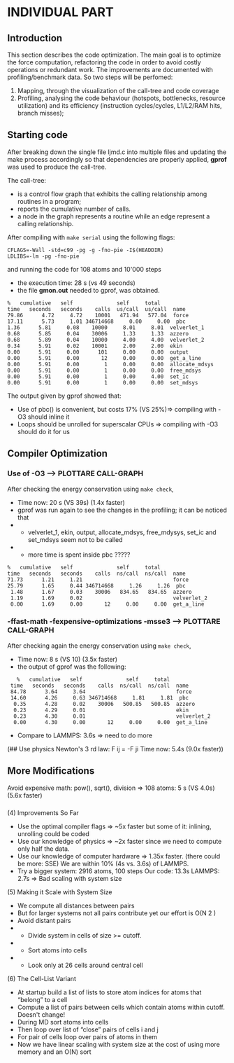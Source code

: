 # INDIVIDUAL PART
## Introduction
This section describes the code optimization.
The main goal is to optimize the force computation, refactoring the code in
order to avoid costly
operations or redundant work. The improvements are documented with
profiling/benchmark data.
So two steps will be perfomed:
1. Mapping, through the visualization of the call-tree and code coverage
2. Profiling, analysing the code behaviour (hotspots, bottlenecks, resource
utilization) and its
efficiency (instruction cycles/cycles, L1/L2/RAM hits, branch misses);

## Starting code
After breaking down the single file ljmd.c into multiple files and updating
the make process accordingly so that dependencies are properly applied,
__gprof__ was used to produce the call-tree.

The call-tree:
* is a control flow graph that exhibits the calling relationship among
routines in a program;
* reports the cumulative number of calls.
* a node in the graph represents a routine while an edge represent a calling
relationship.

After compiling with ```make serial``` using the following flags:
```
CFLAGS=-Wall -std=c99 -pg -g -fno-pie -I$(HEADDIR)
LDLIBS=-lm -pg -fno-pie
```
and running the code for 108 atoms and  10'000 steps
* the execution time: 28 s (vs 49 seconds)
* the file  __gmon.out__ needed to gprof, was obtained.
```
%   cumulative   self              self     total           
time   seconds   seconds    calls  us/call  us/call  name    
79.86      4.72     4.72    10001   471.94   577.04  force
17.11      5.73     1.01 346714668     0.00     0.00  pbc
1.36      5.81     0.08    10000     8.01     8.01  velverlet_1
0.68      5.85     0.04    30006     1.33     1.33  azzero
0.68      5.89     0.04    10000     4.00     4.00  velverlet_2
0.34      5.91     0.02    10001     2.00     2.00  ekin
0.00      5.91     0.00      101     0.00     0.00  output
0.00      5.91     0.00       12     0.00     0.00  get_a_line
0.00      5.91     0.00        1     0.00     0.00  allocate_mdsys
0.00      5.91     0.00        1     0.00     0.00  free_mdsys
0.00      5.91     0.00        1     0.00     4.00  set_ic
0.00      5.91     0.00        1     0.00     0.00  set_mdsys
```
The output given by gprof showed that:
* Use of pbc() is convenient, but costs 17% (VS 25%)=> compiling with -O3
should inline it
* Loops should be unrolled for superscalar CPUs => compiling with -O3
should do it for us

## Compiler Optimization
### Use of -O3 --> PLOTTARE CALL-GRAPH
After checking the energy conservation using ```make check```,  
* Time now: 20 s (VS 39s) (1.4x faster)
* gprof was run again to see the changes in the profiling; it can be noticed
that
* * velverlet_1, ekin, output, allocate_mdsys, free_mdysys, set_ic and set_mdsys
seem not to be called 
* * more time is spent inside pbc
?????
```
%   cumulative   self              self     total           
time   seconds   seconds    calls  ns/call  ns/call  name    
71.73      1.21     1.21                             force
25.79      1.65     0.44 346714668     1.26     1.26  pbc
 1.48      1.67     0.03    30006   834.65   834.65  azzero
 1.19      1.69     0.02                             velverlet_2
 0.00      1.69     0.00       12     0.00     0.00  get_a_line
```
### -ffast-math -fexpensive-optimizations -msse3 --> PLOTTARE CALL-GRAPH
After checking again the energy conservation using ```make check```,  
* Time now: 8 s (VS 10) (3.5x faster)
* the output of gprof was the following:
```
   %   cumulative   self              self     total           
 time   seconds   seconds    calls  ns/call  ns/call  name    
 84.78      3.64     3.64                             force
 14.60      4.26     0.63 346714668     1.81     1.81  pbc
  0.35      4.28     0.02    30006   500.85   500.85  azzero
  0.23      4.29     0.01                             ekin
  0.23      4.30     0.01                             velverlet_2
  0.00      4.30     0.00       12     0.00     0.00  get_a_line
```
* Compare to LAMMPS: 3.6s => need to do more


(## Use physics
Newton's 3 rd law: F ij = -F ji
Time now: 5.4s (9.0x faster))

## More Modifications
Avoid expensive math: pow(), sqrt(), division => 108 atoms: 5 s (VS 4.0s)
(5.6x faster)



###

(4) Improvements So Far
* Use the optimal compiler flags => ~5x faster but some of it: inlining, unrolling could be coded
* Use our knowledge of physics => ~2x faster since we need to compute only half the data.
* Use our knowledge of computer hardware => 1.35x faster. (there could be more: SSE)
We are within 10% (4s vs. 3.6s) of LAMMPS.
* Try a bigger system: 2916 atoms, 100 steps Our code: 13.3s LAMMPS: 2.7s => Bad scaling with system size

(5) Making it Scale with System Size
* We compute all distances between pairs
* But for larger systems not all pairs contribute yet our effort is O(N 2 )
* Avoid distant pairs
* * Divide system in cells of size >= cutoff.
* * Sort atoms into cells
* * Look only at 26 cells around central cell

(6) The Cell-List Variant
* At startup build a list of lists to store atom indices for atoms that “belong” to a cell
* Compute a list of pairs between cells which contain atoms within cutoff. Doesn't change!
* During MD sort atoms into cells
* Then loop over list of “close” pairs of cells i and j
* For pair of cells loop over pairs of atoms in them
* Now we have linear scaling with system size at the cost of using more memory and an O(N) sort
